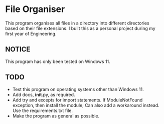 # File Organiser

This program organises all files in a directory into different directories based on their file extensions. I built this as a personal project during my first year of Engineering.

## NOTICE
 
This program has only been tested on Windows 11. 

## TODO

* Test this program on operating systems other than Windows 11.
* Add docs, __init__.py, as required.
* Add try and excepts for import statements. If ModuleNotFound exception, then install the module; Can also add a workaround instead. Use the requirements.txt file.
* Make the program as general as possible.
